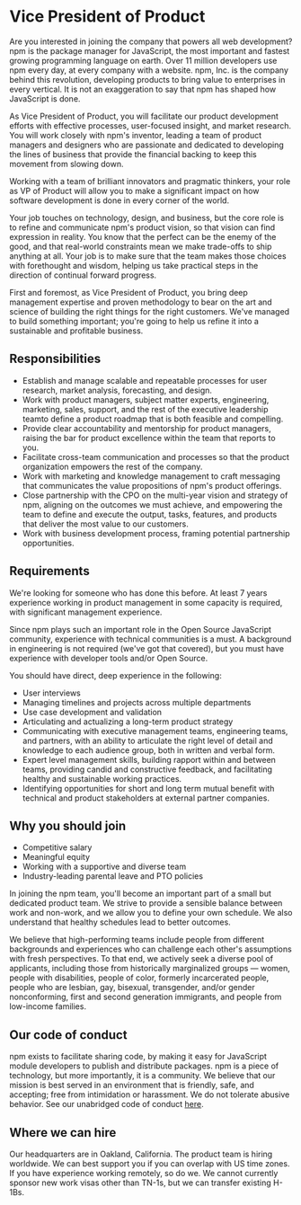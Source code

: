 # Vice President of Product

Are you interested in joining the company that powers all web
development?  npm is the package manager for JavaScript, the most
important and fastest growing programming language on earth.  Over 11
million developers use npm every day, at every company with a website.
npm, Inc. is the company behind this revolution, developing products
to bring value to enterprises in every vertical.  It is not an
exaggeration to say that npm has shaped how JavaScript is done.

As Vice President of Product, you will facilitate our product
development efforts with effective processes, user-focused insight,
and market research.  You will work closely with npm's inventor,
leading a team of product managers and designers who are passionate
and dedicated to developing the lines of business that provide the
financial backing to keep this movement from slowing down.

Working with a team of brilliant innovators and pragmatic thinkers,
your role as VP of Product will allow you to make a significant impact
on how software development is done in every corner of the world.

Your job touches on technology, design, and business, but the core
role is to refine and communicate npm's product vision, so that vision
can find expression in reality.  You know that the perfect can be the
enemy of the good, and that real-world constraints mean we make
trade-offs to ship anything at all.  Your job is to make sure that
the team makes those choices with forethought and wisdom, helping us
take practical steps in the direction of continual forward progress.

First and foremost, as Vice President of Product, you bring deep
management expertise and proven methodology to bear on the art and
science of building the right things for the right customers.  We've
managed to build something important; you're going to help us refine
it into a sustainable and profitable business.

## Responsibilities

- Establish and manage scalable and repeatable processes for user
  research, market analysis, forecasting, and design.
- Work with product managers, subject matter experts, engineering,
  marketing, sales, support, and the rest of the executive leadership
  teamto define a product roadmap that is both feasible and
  compelling.
- Provide clear accountability and mentorship for product managers,
  raising the bar for product excellence within the team that reports
  to you.
- Facilitate cross-team communication and processes so that the
  product organization empowers the rest of the company.
- Work with marketing and knowledge management to craft messaging that
  communicates the value propositions of npm's product offerings.
- Close partnership with the CPO on the multi-year vision and strategy
  of npm, aligning on the outcomes we must achieve, and empowering the
  team to define and execute the output, tasks, features, and products
  that deliver the most value to our customers.
- Work with business development process, framing potential
  partnership opportunities.

## Requirements

We're looking for someone who has done this before.  At least 7 years
experience working in product management in some capacity is required,
with significant management experience.

Since npm plays such an important role in the Open Source JavaScript
community, experience with technical communities is a must.  A
background in engineering is not required (we've got that covered),
but you must have experience with developer tools and/or Open Source.

You should have direct, deep experience in the following:

- User interviews
- Managing timelines and projects across multiple departments
- Use case development and validation
- Articulating and actualizing a long-term product strategy
- Communicating with executive management teams, engineering teams,
  and partners, with an ability to articulate the right level of
  detail and knowledge to each audience group, both in written and
  verbal form.
- Expert level management skills, building rapport within and between
  teams, providing candid and constructive feedback, and facilitating
  healthy and sustainable working practices.
- Identifying opportunities for short and long term mutual benefit
  with technical and product stakeholders at external partner
  companies.

## Why you should join

- Competitive salary
- Meaningful equity
- Working with a supportive and diverse team
- Industry-leading parental leave and PTO policies

In joining the npm team, you'll become an important part of a small
but dedicated product team.  We strive to provide a sensible
balance between work and non-work, and we allow you to define your own
schedule.  We also understand that healthy schedules lead to better
outcomes.

We believe that high-performing teams include people from different
backgrounds and experiences who can challenge each other's assumptions
with fresh perspectives.  To that end, we actively seek a diverse pool
of applicants, including those from historically marginalized groups —
women, people with disabilities, people of color, formerly
incarcerated people, people who are lesbian, gay, bisexual,
transgender, and/or gender nonconforming, first and second generation
immigrants, and people from low-income families.

## Our code of conduct

npm exists to facilitate sharing code, by making it easy for
JavaScript module developers to publish and distribute packages.  npm
is a piece of technology, but more importantly, it is a community.  We
believe that our mission is best served in an environment that is
friendly, safe, and accepting; free from intimidation or harassment.
We do not tolerate abusive behavior.  See our unabridged code of
conduct [here](https://www.npmjs.com/policies/conduct).

## Where we can hire

Our headquarters are in Oakland, California.  The product team is
hiring worldwide. We can best support you if you can overlap with US
time zones.  If you have experience working remotely, so do we.  We
cannot currently sponsor new work visas other than TN-1s, but we can
transfer existing H-1Bs.
